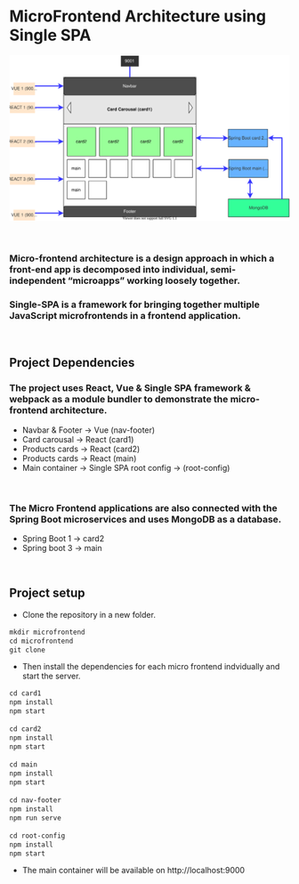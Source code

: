 # MicroFrontend Architecture using Single SPA

![alt text](/GithubImages/arch.svg)

&nbsp;

### **Micro-frontend** architecture is a design approach in which a front-end app is decomposed into individual, semi-independent “microapps” working loosely together. 
### **Single-SPA** is a framework for bringing together multiple JavaScript microfrontends in a frontend application.

&nbsp; 
## Project Dependencies 
### The project uses React, Vue & Single SPA framework & webpack as a module bundler to demonstrate the micro-frontend architecture.
- Navbar & Footer -> Vue (nav-footer)
- Card carousal -> React (card1)
- Products cards -> React (card2)
- Products cards -> React (main)
- Main container -> Single SPA root config -> (root-config)

&nbsp;
### The Micro Frontend applications are also connected with the Spring Boot microservices and uses MongoDB as a database.
- Spring Boot 1 -> card2
- Spring boot 3 -> main

&nbsp;
## Project setup
- Clone the repository in a new folder.
```
mkdir microfrontend
cd microfrontend
git clone 
```
- Then install the dependencies for each micro frontend indvidually and start the server.
```
cd card1
npm install
npm start 

cd card2
npm install
npm start

cd main
npm install
npm start

cd nav-footer
npm install
npm run serve

cd root-config
npm install
npm start
```
- The main container will be available on http://localhost:9000

